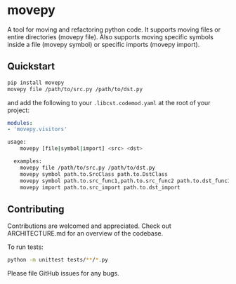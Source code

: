 # movepy

A tool for moving and refactoring python code. It supports moving files or entire directories (movepy file). Also supports moving specific symbols inside a file (movepy symbol) or specific imports (movepy import).

## Quickstart

```bash
pip install movepy
movepy file /path/to/src.py /path/to/dst.py
```

and add the following to your `.libcst.codemod.yaml` at the root of your project:

```yaml
modules:
- 'movepy.visitors'
```


```bash
usage:
    movepy [file|symbol|import] <src> <dst>

  examples:
    movepy file /path/to/src.py /path/to/dst.py
    movepy symbol path.to.SrcClass path.to.DstClass
    movepy symbol path.to.src_func1,path.to.src_func2 path.to.dst_func1,path.to.dst_func2
    movepy import path.to.src_import path.to.dst_import
```

## Contributing

Contributions are welcomed and appreciated. Check out ARCHITECTURE.md for an overview of the codebase.

To run tests:

```bash
python -m unittest tests/**/*.py
```

Please file GitHub issues for any bugs.
